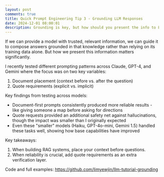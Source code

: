 ```yaml
---
layout: post
comments: true
title: Quick Prompt Engineering Tip 3 - Grounding LLM Responses
date: 2024-12-01 08:00:01
description: Grounding is key, but how should you present the info to LLMs?
---
```

If we can provide a model with trusted, relevant information, we can guide it to compose answers grounded in that knowledge rather than relying on its training data alone. But how we present this information matters significantly.

I recently tested different prompting patterns across Claude, GPT-4, and Gemini where the focus was on two key variables:
1. Document placement (context before vs. after the question)
2. Quote requirements (explicit vs. implicit)

Key findings from testing across models:
- Document-first prompts consistently produced more reliable results - like giving someone a map before asking for directions
- Quote requests provided an additional safety net against hallucinations, though the impact was smaller than I originally expected
- Even these "smaller" models (Haiku, GPT-4o-mini, Gemini 1.5) handled these tasks well, showing how base capabilities have improved

Key takeaways:
1. When building RAG systems, place your context before questions.
2. When reliability is crucial, add quote requirements as an extra verification layer.

Code and full examples: https://github.com/limyewjin/llm-tutorial-grounding
